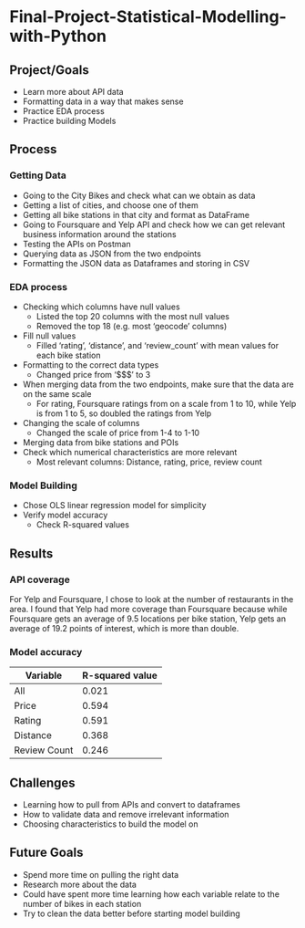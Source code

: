 # Final-Project-Statistical-Modelling-with-Python

## Project/Goals
- Learn more about API data
- Formatting data in a way that makes sense
- Practice EDA process
- Practice building Models


## Process
### Getting Data
- Going to the City Bikes and check what can we obtain as data
- Getting a list of cities, and choose one of them
- Getting all bike stations in that city and format as DataFrame
- Going to Foursquare and Yelp API and check how we can get relevant business information  around the stations
- Testing the APIs on Postman
- Querying data as JSON from the two endpoints
- Formatting the JSON data as Dataframes and storing in CSV
### EDA process
- Checking which columns have null values
    - Listed the top 20 columns with the most null values
    - Removed the top 18 (e.g. most ‘geocode’ columns)
- Fill null values
    - Filled ‘rating’, ‘distance’, and ‘review_count’ with mean values for each bike station
- Formatting to the correct data types
    - Changed price from ‘$$$’ to 3
- When merging data from the two endpoints, make sure that the data are on the same scale
    - For rating, Foursquare ratings from on a scale from 1 to 10, while Yelp is from 1 to 5, so doubled the ratings from Yelp
- Changing the scale of columns
    - Changed the scale of price from 1-4 to 1-10
- Merging data from bike stations and POIs
- Check which numerical characteristics are more relevant
    - Most relevant columns: Distance, rating, price, review count

### Model Building
- Chose OLS linear regression model for simplicity
- Verify model accuracy
    - Check R-squared values



## Results
### API coverage

For Yelp and Foursquare, I chose to look at the number of restaurants in the area. I found that Yelp had more coverage than
Foursquare because while Foursquare gets an average of 9.5 locations per bike station, Yelp gets an average of 19.2 points of interest, which is more than double.
### Model accuracy

| Variable      | R-squared value |
| ----------- | ----------- |
| All      | 0.021       |
| Price   | 0.594        |
| Rating   | 0.591        |
| Distance   | 0.368        |
| Review Count   | 0.246        |

## Challenges 
- Learning how to pull from APIs and convert to dataframes
- How to validate data and remove irrelevant information
- Choosing characteristics to build the model on


## Future Goals
- Spend more time on pulling the right data
- Research more about the data
- Could have spent more time learning how each variable relate to the number of bikes in each station
- Try to clean the data better before starting model building